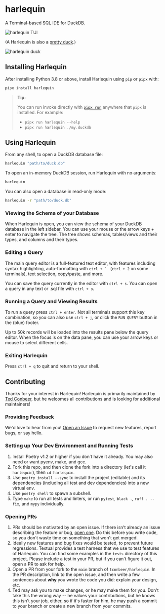 # harlequin
A Terminal-based SQL IDE for DuckDB.

![harlequin TUI](harlequinv004.gif)

(A Harlequin is also a [pretty duck](https://en.wikipedia.org/wiki/Harlequin_duck).)

![harlequin duck](harlequin.jpg)

## Installing Harlequin

After installing Python 3.8 or above, install Harlequin using `pip` or `pipx` with:

```bash
pipx install harlequin
```

> **Tip:**
>
> You can run invoke directly with [`pipx run`](https://pypa.github.io/pipx/examples/#pipx-run-examples) anywhere that `pipx` is installed. For example:
> - `pipx run harlequin --help`
> - `pipx run harlequin ./my.duckdb`


## Using Harlequin

From any shell, to open a DuckDB database file:

```bash
harlequin "path/to/duck.db"
```

To open an in-memory DuckDB session, run Harlequin with no arguments:

```bash
harlequin
```

You can also open a database in read-only mode:

```bash
harlequin -r "path/to/duck.db"
```

### Viewing the Schema of your Database

When Harlequin is open, you can view the schema of your DuckDB database in the left sidebar. You can use your mouse or the arrow keys + enter to navigate the tree. The tree shows schemas, tables/views and their types, and columns and their types.

### Editing a Query

The main query editor is a full-featured text editor, with features including syntax highlighting, auto-formatting with ``ctrl + ` `` (`ctrl + 2` on some terminals), text selection, copy/paste, and more.

You can save the query currently in the editor with `ctrl + s`. You can open a query in any text or .sql file with `ctrl + o`.

### Running a Query and Viewing Results

To run a query press `ctrl + enter`. Not all terminals support this key combination, so you can also use `ctrl + j`, or click the `RUN QUERY` button in the (blue) footer.

Up to 50k records will be loaded into the results pane below the query editor. When the focus is on the data pane, you can use your arrow keys or mouse to select different cells.

### Exiting Harlequin

Press `ctrl + q` to quit and return to your shell.

## Contributing

Thanks for your interest in Harlequin! Harlequin is primarily maintained by [Ted Conbeer](https://github.com/tconbeer), but he welcomes all contributions and is looking for additional maintainers!

### Providing Feedback

We'd love to hear from you! [Open an Issue](https://github.com/tconbeer/harlequin/issues/new) to request new features, report bugs, or say hello.

### Setting up Your Dev Environment and Running Tests

1. Install Poetry v1.2 or higher if you don't have it already. You may also need or want pyenv, make, and gcc.
1. Fork this repo, and then clone the fork into a directory (let's call it `harlequin`), then `cd harlequin`.
1. Use `poetry install --sync` to install the project (editable) and its dependencies (including all test and dev dependencies) into a new virtual env.
1. Use `poetry shell` to spawn a subshell.
1. Type `make` to run all tests and linters, or run `pytest`, `black .`, `ruff . --fix`, and `mypy` individually.

### Opening PRs

1. PRs should be motivated by an open issue. If there isn't already an issue describing the feature or bug, [open one](https://github.com/tconbeer/harlequin/issues/new). Do this before you write code, so you don't waste time on something that won't get merged.
2. Ideally new features and bug fixes would be tested, to prevent future regressions. Textual provides a test harness that we use to test features of Harlequin. You can find some examples in the `tests` directory of this project. Please include a test in your PR, but if you can't figure it out, open a PR to ask for help.
2. Open a PR from your fork to the `main` branch of `tconbeer/harlequin`. In the PR description, link to the open issue, and then write a few sentences about **why** you wrote the code you did: explain your design, etc.
3. Ted may ask you to make changes, or he may make them for you. Don't take this the wrong way -- he values your contributions, but he knows this isn't your job, either, so if it's faster for him, he may push a commit to your branch or create a new branch from your commits.
